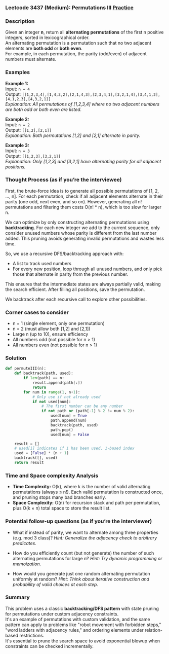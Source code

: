 ### Leetcode 3437 (Medium): Permutations III [Practice](https://leetcode.com/problems/permutations-iii)

### Description  
Given an integer **n**, return all **alternating permutations** of the first n positive integers, sorted in lexicographical order.  
An alternating permutation is a permutation such that no two adjacent elements are **both odd** or **both even**.  
For example, in each permutation, the parity (odd/even) of adjacent numbers must alternate.

### Examples  

**Example 1:**  
Input: `n = 4`  
Output: `[[1,2,3,4],[1,4,3,2],[2,1,4,3],[2,3,4,1],[3,2,1,4],[3,4,1,2],[4,1,2,3],[4,3,2,1]]`  
*Explanation: All permutations of [1,2,3,4] where no two adjacent numbers are both odd or both even are listed.*

**Example 2:**  
Input: `n = 2`  
Output: `[[1,2],[2,1]]`  
*Explanation: Both permutations [1,2] and [2,1] alternate in parity.*

**Example 3:**  
Input: `n = 3`  
Output: `[[1,2,3],[3,2,1]]`  
*Explanation: Only [1,2,3] and [3,2,1] have alternating parity for all adjacent positions.*

### Thought Process (as if you’re the interviewee)  
First, the brute-force idea is to generate all possible permutations of [1, 2, ..., n]. For each permutation, check if all adjacent elements alternate in their parity (one odd, next even, and so on). However, generating all n! permutations and filtering them costs O(n! \* n), which is too slow for larger n.

We can optimize by only constructing alternating permutations using **backtracking**. For each new integer we add to the current sequence, only consider unused numbers whose parity is different from the last number added. This pruning avoids generating invalid permutations and wastes less time.

So, we use a recursive DFS/backtracking approach with:
- A list to track used numbers
- For every new position, loop through all unused numbers, and only pick those that alternate in parity from the previous number.

This ensures that the intermediate states are always partially valid, making the search efficient. After filling all positions, save the permutation.

We backtrack after each recursive call to explore other possibilities.

### Corner cases to consider  
- n = 1 (single element, only one permutation)
- n = 2 (must allow both [1,2] and [2,1])
- Large n (up to 10), ensure efficiency
- All numbers odd (not possible for n > 1)
- All numbers even (not possible for n > 1)

### Solution

```python
def permuteIII(n):
    def backtrack(path, used):
        if len(path) == n:
            result.append(path[:])
            return
        for num in range(1, n+1):
            # Only use if not already used
            if not used[num]:
                # The first number can be any number
                if not path or (path[-1] % 2 != num % 2):
                    used[num] = True
                    path.append(num)
                    backtrack(path, used)
                    path.pop()
                    used[num] = False

    result = []
    # used[i] indicates if i has been used, 1-based index
    used = [False] * (n + 1)
    backtrack([], used)
    return result
```

### Time and Space complexity Analysis  

- **Time Complexity:** O(k), where k is the number of valid alternating permutations (always ≤ n!). Each valid permutation is constructed once, and pruning stops many bad branches early.
- **Space Complexity:** O(n) for recursion stack and path per permutation, plus O(k × n) total space to store the result list.

### Potential follow-up questions (as if you’re the interviewer)  

- What if instead of parity, we want to alternate among three properties (e.g. mod 3 class)?
  *Hint: Generalize the adjacency check to arbitrary predicates.*

- How do you efficiently count (but not generate) the number of such alternating permutations for large n?
  *Hint: Try dynamic programming or memoization.*

- How would you generate just one random alternating permutation uniformly at random?
  *Hint: Think about iterative construction and probability of valid choices at each step.*

### Summary
This problem uses a classic **backtracking/DFS pattern** with state pruning for permutations under custom adjacency constraints.  
It's an example of permutations with custom validation, and the same pattern can apply to problems like "robot movement with forbidden steps," "word ladders with adjacency rules," and ordering elements under relation-based restrictions.  
It's essential to prune the search space to avoid exponential blowup when constraints can be checked incrementally.